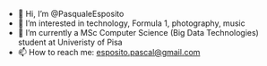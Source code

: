 - 👋 Hi, I’m @PasqualeEsposito
- 👀 I’m interested in technology, Formula 1, photography, music
- 🌱 I’m currently a MSc Computer Science (Big Data Technologies) student at Univeristy of Pisa
- 📫 How to reach me: esposito.pascal@gmail.com
<!---
PasqualeEsposito/PasqualeEsposito is a ✨ special ✨ repository because its `README.md` (this file) appears on your GitHub profile.
You can click the Preview link to take a look at your changes.
--->

